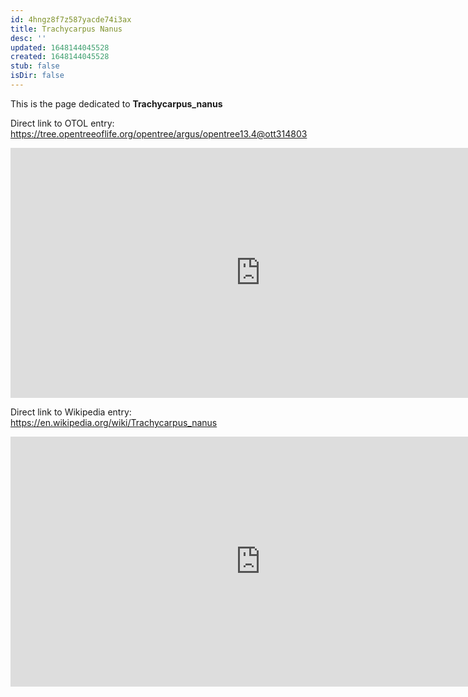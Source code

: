 ```yaml
---
id: 4hngz8f7z587yacde74i3ax
title: Trachycarpus Nanus
desc: ''
updated: 1648144045528
created: 1648144045528
stub: false
isDir: false
---
```

This is the page dedicated to **Trachycarpus_nanus**


Direct link to OTOL entry: https://tree.opentreeoflife.org/opentree/argus/opentree13.4@ott314803



<html>
    <body>
    <iframe src="https://tree.opentreeoflife.org/opentree/argus/opentree13.4@ott314803"
    width="800" height="400" frameborder="0" allowfullscreen> </iframe>
    </body>
</html>
    


Direct link to Wikipedia entry: https://en.wikipedia.org/wiki/Trachycarpus_nanus



<html>
    <body>
    <iframe src="https://en.wikipedia.org/wiki/Trachycarpus_nanus"
    width="800" height="400" frameborder="0" allowfullscreen> </iframe>
    </body>
</html>
    
